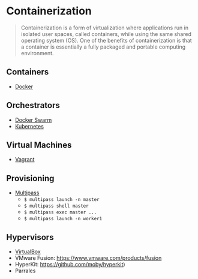 # Containerization

> Containerization is a form of virtualization where applications run in isolated user spaces, called containers, 
> while using the same shared operating system (OS). One of the benefits of containerization is that a container 
> is essentially a fully packaged and portable computing environment.

## Containers
- [Docker](./docker)

## Orchestrators
- [Docker Swarm](./docker/swarm.md)
- [Kubernetes](./kubernetes)

## Virtual Machines
- [Vagrant](./vagrant)

## Provisioning
- [Multipass](./multipass)
  - `$ multipass launch -n master`
  - `$ multipass shell master`
  - `$ multipass exec master ...`
  - `$ multipass launch -n worker1`

## Hypervisors
- [VirtualBox](./virtualbox)
- VMware Fusion: https://www.vmware.com/products/fusion
- HyperKit: https://github.com/moby/hyperkit)
- Parrales

